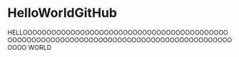 # HelloWorldGitHub
HELLOOOOOOOOOOOOOOOOOOOOOOOOOOOOOOOOOOOOOOOOOOOOOOOOOOOOOOOOOOOOOOOOOOOOOOOOOOOOOOOOOOOOOOOOOOOOOO WORLD
